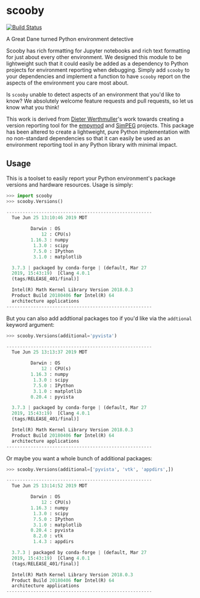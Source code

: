 # scooby

[![Build Status](https://travis-ci.org/banesullivan/scooby.svg?branch=master)](https://travis-ci.org/banesullivan/scooby)

A Great Dane turned Python environment detective

Scooby has rich formatting for Jupyter notebooks and rich text formatting for
just about every other environment. We designed this module to be lightweight
such that it could easily be added as a dependency to Python projects for
environment reporting when debugging. Simply add `scooby` to your dependencies
and implement a function to have `scooby` report on the aspects of the
environment you care most about.

Is `scooby` unable to detect aspects of an environment that you'd like to know?
We absolutely welcome feature requests and pull requests, so let us know what
you think!

This work is derived from [Dieter Werthmuller](https://github.com/prisae)'s work
towards creating a version reporting tool for the [empymod](https://github.com/empymod/)
and [SimPEG](https://github.com/simpeg/) projects.
This package has been altered to create a lightweight, pure Python
implementation with no non-standard dependencies so that it can easily be used
as an environment reporting tool in any Python library with minimal impact.

## Usage

This is a toolset to easily report your Python environment's package versions
and hardware resources. Usage is simply:

```py
>>> import scooby
>>> scooby.Versions()

------------------------------------------------------
  Tue Jun 25 13:10:46 2019 MDT

         Darwin : OS
             12 : CPU(s)
         1.16.3 : numpy
          1.3.0 : scipy
          7.5.0 : IPython
          3.1.0 : matplotlib

  3.7.3 | packaged by conda-forge | (default, Mar 27
  2019, 15:43:19)  [Clang 4.0.1
  (tags/RELEASE_401/final)]

  Intel(R) Math Kernel Library Version 2018.0.3
  Product Build 20180406 for Intel(R) 64
  architecture applications
------------------------------------------------------
```

But you can also add addtional packages too if you'd like via the `addtional`
keyword argument:

```py
>>> scooby.Versions(additional='pyvista')

------------------------------------------------------
  Tue Jun 25 13:13:37 2019 MDT

         Darwin : OS
             12 : CPU(s)
         1.16.3 : numpy
          1.3.0 : scipy
          7.5.0 : IPython
          3.1.0 : matplotlib
         0.20.4 : pyvista

  3.7.3 | packaged by conda-forge | (default, Mar 27
  2019, 15:43:19)  [Clang 4.0.1
  (tags/RELEASE_401/final)]

  Intel(R) Math Kernel Library Version 2018.0.3
  Product Build 20180406 for Intel(R) 64
  architecture applications
------------------------------------------------------
```

Or maybe you want a whole bunch of additional packages:

```py
>>> scooby.Versions(additional=['pyvista', 'vtk', 'appdirs',])

------------------------------------------------------
  Tue Jun 25 13:14:52 2019 MDT

         Darwin : OS
             12 : CPU(s)
         1.16.3 : numpy
          1.3.0 : scipy
          7.5.0 : IPython
          3.1.0 : matplotlib
         0.20.4 : pyvista
          8.2.0 : vtk
          1.4.3 : appdirs

  3.7.3 | packaged by conda-forge | (default, Mar 27
  2019, 15:43:19)  [Clang 4.0.1
  (tags/RELEASE_401/final)]

  Intel(R) Math Kernel Library Version 2018.0.3
  Product Build 20180406 for Intel(R) 64
  architecture applications
------------------------------------------------------
```
